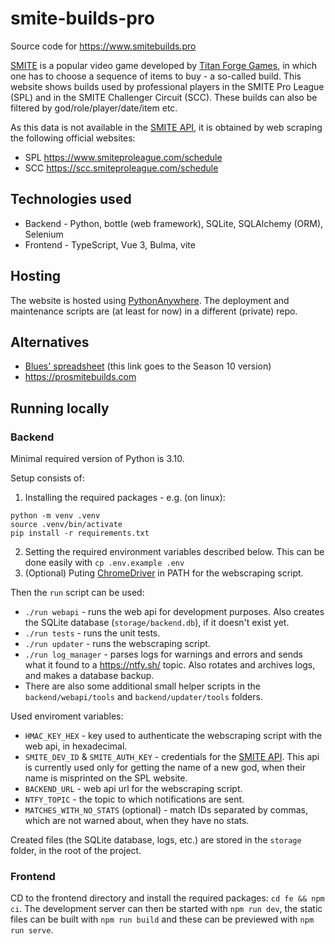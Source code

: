 # smite-builds-pro
Source code for https://www.smitebuilds.pro

[SMITE](https://www.smitegame.com) is a popular video game developed by [Titan Forge Games](https://www.titanforgegames.com/), in which one has to choose a sequence of items to buy - a so-called build. This website shows builds used by professional players in the SMITE Pro League (SPL) and in the SMITE Challenger Circuit (SCC). These builds can also be filtered by god/role/player/date/item etc.

As this data is not available in the [SMITE API](https://webcdn.hirezstudios.com/hirez-studios/legal/smite-api-developer-guide.pdf), it is obtained by web scraping the following official websites:
- SPL https://www.smiteproleague.com/schedule
- SCC https://scc.smiteproleague.com/schedule


## Technologies used
- Backend - Python, bottle (web framework), SQLite, SQLAlchemy (ORM), Selenium
- Frontend - TypeScript, Vue 3, Bulma, vite

## Hosting
The website is hosted using [PythonAnywhere](https://www.pythonanywhere.com). The deployment and maintenance scripts are (at least for now) in a different (private) repo.

## Alternatives
- [Blues' spreadsheet](https://docs.google.com/spreadsheets/d/1W9mQkedMvYLUMt9sPs8zwRr75aaOUNf02FeoRFvoDao/edit#gid=385314662) (this link goes to the Season 10 version)
- https://prosmitebuilds.com

## Running locally

### Backend
Minimal required version of Python is 3.10.

Setup consists of:
1. Installing the required packages - e.g. (on linux):
```
python -m venv .venv
source .venv/bin/activate
pip install -r requirements.txt
```
2. Setting the required environment variables described below. This can be done easily with `cp .env.example .env`
3. (Optional) Puting [ChromeDriver](https://chromedriver.chromium.org) in PATH for the webscraping script.

Then the `run` script can be used:
- `./run webapi` - runs the web api for development purposes. Also creates the SQLite database (`storage/backend.db`), if it doesn't exist yet.
- `./run tests` - runs the unit tests.
- `./run updater` - runs the webscraping script.
- `./run log_manager` - parses logs for warnings and errors and sends what it found to a https://ntfy.sh/ topic. Also rotates and archives logs, and makes a database backup.
- There are also some additional small helper scripts in the `backend/webapi/tools` and `backend/updater/tools` folders.

Used enviroment variables:
- `HMAC_KEY_HEX` - key used to authenticate the webscraping script with the web api, in hexadecimal.
- `SMITE_DEV_ID` & `SMITE_AUTH_KEY` - credentials for the [SMITE API](https://webcdn.hirezstudios.com/hirez-studios/legal/smite-api-developer-guide.pdf). This api is currently used only for getting the name of a new god, when their name is misprinted on the SPL website.
- `BACKEND_URL` - web api url for the webscraping script.
- `NTFY_TOPIC` - the topic to which notifications are sent.
- `MATCHES_WITH_NO_STATS` (optional) - match IDs separated by commas, which are not warned about, when they have no stats.

Created files (the SQLite database, logs, etc.) are stored in the `storage` folder, in the root of the project.

### Frontend
CD to the frontend directory and install the required packages: `cd fe && npm ci`. The development server can then be started with `npm run dev`, the static files can be built with `npm run build` and these can be previewed with `npm run serve`.
